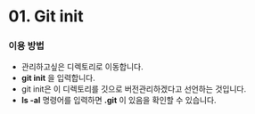 # 01. Git init

### 이용 방법

- 관리하고싶은 디렉토리로 이동합니다.
- **git init** 을 입력합니다.
- git init은 이 디렉토리를 깃으로 버전관리하겠다고 선언하는 것입니다.
- **ls -al** 명령어를 입력하면 **.git** 이 있음을 확인할 수 있습니다.
